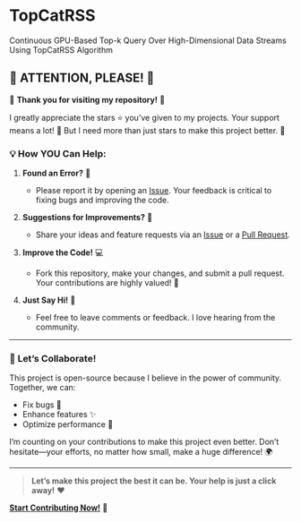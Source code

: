 # TopCatRSS
Continuous GPU-Based Top-k Query Over High-Dimensional Data Streams Using TopCatRSS Algorithm

## 🚨 **ATTENTION, PLEASE!** 🚨

🎉 **Thank you for visiting my repository!** 🎉

I greatly appreciate the stars ⭐ you’ve given to my projects. Your support means a lot! 🙏 But I need more than just stars to make this project better. 🚀

### 💡 **How YOU Can Help:**

1. **Found an Error?** 🐛 
   
   - Please report it by opening an [Issue](https://github.com/avionicscode/TopCatRSS/issues). Your feedback is critical to fixing bugs and improving the code.

2. **Suggestions for Improvements?** 🌟
   
   - Share your ideas and feature requests via an [Issue](https://github.com/avionicscode/TopCatRSS/issues) or a [Pull Request](https://github.com/avionicscode/TopCatRSS/pulls). 

3. **Improve the Code!** 💻
   
   - Fork this repository, make your changes, and submit a pull request. Your contributions are highly valued! 💪

4. **Just Say Hi!** 👋
   
   - Feel free to leave comments or feedback. I love hearing from the community.

---

### 📢 **Let’s Collaborate!**

This project is open-source because I believe in the power of community. Together, we can:

- Fix bugs 🐞
- Enhance features ✨
- Optimize performance 🚀

I’m counting on your contributions to make this project even better. Don’t hesitate—your efforts, no matter how small, make a huge difference! 🌍

---

> **Let’s make this project the best it can be. Your help is just a click away!** ❤️

**[Start Contributing Now!](https://github.com/avionicscode/TopCatRSS)** 🙌
